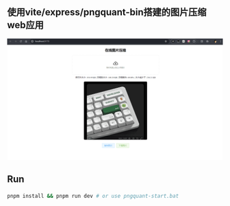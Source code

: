 ## 使用vite/express/pngquant-bin搭建的图片压缩web应用

<!--
## TODO
* [ ] 支持多文件上传和压缩 -->

![alt text](https://github.com/oeyoews/pngquant-project/blob/main/banner.png?raw=true)

## Run

```bash
pnpm install && pnpm run dev # or use pngquant-start.bat
```
<!-- stackblitz pngquant 无权限创建目录, chomd 无效 -->

<!-- ## Build -->
